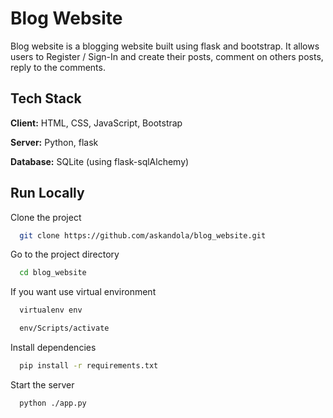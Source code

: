 
# Blog Website

Blog website is a blogging website built using flask and bootstrap. It allows users to Register / Sign-In and create their posts, comment on others posts, reply to the comments.

## Tech Stack

**Client:** HTML, CSS, JavaScript, Bootstrap

**Server:** Python, flask

**Database:** SQLite (using flask-sqlAlchemy)

## Run Locally

Clone the project

```bash
  git clone https://github.com/askandola/blog_website.git
```

Go to the project directory

```bash
  cd blog_website
```

If you want use virtual environment

```bash
  virtualenv env
```

```bash
  env/Scripts/activate
```

Install dependencies

```bash
  pip install -r requirements.txt
```

Start the server

```bash
  python ./app.py
```
